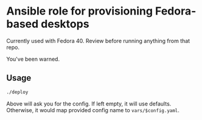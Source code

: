 # Ansible role for provisioning Fedora-based desktops

Currently used with Fedora 40.
Review before running anything from that repo. 

You've been warned.

## Usage

```bash
./deploy
```
Above will ask you for the config. If left empty, it will use defaults.
Otherwise, it would map provided config name to `vars/$config.yaml`.